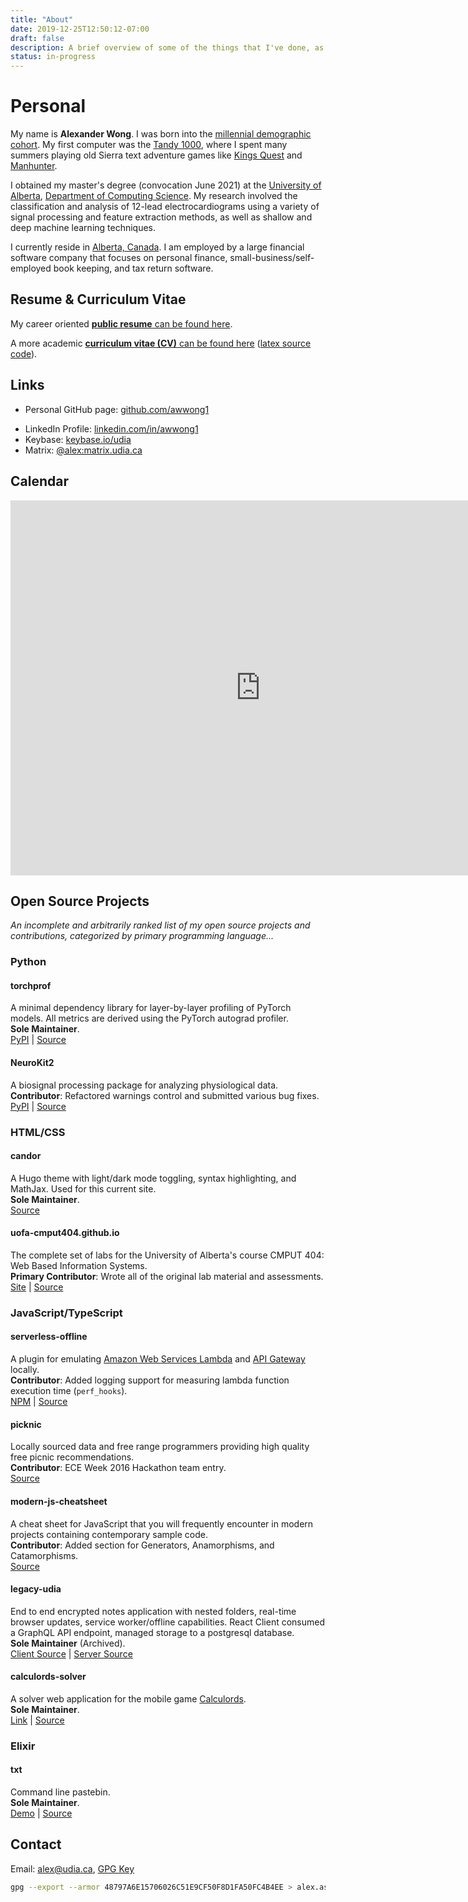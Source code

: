 ```yaml
---
title: "About"
date: 2019-12-25T12:50:12-07:00
draft: false
description: A brief overview of some of the things that I've done, as well as my online presence.
status: in-progress
---
```


# Personal

My name is **Alexander Wong**.
I was born into the [millennial demographic cohort](https://en.wikipedia.org/wiki/Millennials).
My first computer was the [Tandy 1000](https://en.wikipedia.org/wiki/Tandy_1000), where I spent many summers playing old Sierra text adventure games like [Kings Quest](https://www.gog.com/game/kings_quest_1_2_3) and [Manhunter](https://www.mobygames.com/game/manhunter-new-york).

I obtained my master's degree (convocation June 2021) at the [University of Alberta](https://www.ualberta.ca/), [Department of Computing Science](https://www.ualberta.ca/computing-science).
My research involved the classification and analysis of 12-lead electrocardiograms using a variety of signal processing and feature extraction methods, as well as shallow and deep machine learning techniques.

I currently reside in [Alberta, Canada](https://www.alberta.ca/index.aspx).
I am employed by a large financial software company that focuses on personal finance, small-business/self-employed book keeping, and tax return software.

## Resume & Curriculum Vitae

My career oriented [**public resume** can be found here](https://media.udia.ca/Alexander_Wong-Public_Resume.pdf).

A more academic [**curriculum vitae (CV)** can be found here](//media.udia.ca/cv.pdf) ([latex source code](https://git.udia.ca/alex/cv/src/branch/master/main.tex)).

## Links

* Personal GitHub page: [github.com/awwong1](https://github.com/awwong1/)
<!-- * Self-Hosted Gitea: [git.udia.ca/alex](https://git.udia.ca/alex/) -->
* LinkedIn Profile: [linkedin.com/in/awwong1](https://www.linkedin.com/in/awwong1/)
* Keybase: [keybase.io/udia](https://keybase.io/udia)
* Matrix: [@alex:matrix.udia.ca](https://matrix.to/#/@alex:matrix.udia.ca)

## Calendar

<div class="responsive-iframe-container">
<iframe src="https://calendar.google.com/calendar/embed?height=600&amp;wkst=1&amp;bgcolor=%23ffffff&amp;ctz=America%2FEdmonton&amp;src=YWxleGFuZGVyd3dvbmdAZ21haWwuY29t&amp;src=YWxleEB1ZGlhLmNh&amp;src=YXd3b25nMUB1YWxiZXJ0YS5jYQ&amp;color=%239E69AF&amp;color=%23C0CA33&amp;color=%23D81B60&amp;title=Alexander&#39;s%20Calendar&amp;showTabs=1&amp;mode=WEEK&amp;showDate=1&amp;showPrint=0&amp;showTitle=0&amp;showNav=1&amp;showCalendars=0" style="border-width:0" width="800" height="600" frameborder="0" scrolling="no"></iframe>
</div>

## Open Source Projects

*An incomplete and arbitrarily ranked list of my open source projects and contributions, categorized by primary programming language...*

### Python

#### torchprof
A minimal dependency library for layer-by-layer profiling of PyTorch models.
All metrics are derived using the PyTorch autograd profiler.\
**Sole Maintainer**.\
[PyPI](https://pypi.org/project/torchprof/) | [Source](https://github.com/awwong1/torchprof)

#### NeuroKit2
A biosignal processing package for analyzing physiological data.\
**Contributor**: Refactored warnings control and submitted various bug fixes.\
[PyPI](https://pypi.org/project/neurokit2/) | [Source](https://github.com/neuropsychology/NeuroKit)

### HTML/CSS

#### candor
A Hugo theme with light/dark mode toggling, syntax highlighting, and MathJax. Used for this current site.\
**Sole Maintainer**.\
[Source](https://github.com/awwong1/candor)

#### uofa-cmput404.github.io
The complete set of labs for the University of Alberta's course CMPUT 404: Web Based Information Systems.\
**Primary Contributor**: Wrote all of the original lab material and assessments.\
[Site](https://uofa-cmput404.github.io/) | [Source](https://github.com/uofa-cmput404/uofa-cmput404.github.io)

### JavaScript/TypeScript

#### serverless-offline
A plugin for emulating [Amazon Web Services Lambda](https://aws.amazon.com/lambda) and [API Gateway](https://aws.amazon.com/api-gateway) locally.\
**Contributor**: Added logging support for measuring lambda function execution time (`perf_hooks`).\
[NPM](https://www.npmjs.com/package/serverless-offline) | [Source](https://github.com/dherault/serverless-offline)

#### picknic
Locally sourced data and free range programmers providing high quality free picnic recommendations.\
**Contributor**: ECE Week 2016 Hackathon team entry.\
[Source](https://github.com/awwong1/picknic)

#### modern-js-cheatsheet
A cheat sheet for JavaScript that you will frequently encounter in modern projects containing contemporary sample code.\
**Contributor**: Added section for Generators, Anamorphisms, and Catamorphisms.\
[Source](https://github.com/mbeaudru/modern-js-cheatsheet)

#### legacy-udia
End to end encrypted notes application with nested folders, real-time browser updates, service worker/offline capabilities.
React Client consumed a GraphQL API endpoint, managed storage to a postgresql database.\
**Sole Maintainer** (Archived).\
[Client Source](https://github.com/udia-software/udia-client) | [Server Source](https://github.com/udia-software/udia)

#### calculords-solver
A solver web application for the mobile game [Calculords](http://calculords.com/).\
**Sole Maintainer**.\
[Link](https://awwong1.github.io/calculords-solver/) | [Source](https://github.com/awwong1/calculords-solver)

### Elixir

#### txt
Command line pastebin.\
**Sole Maintainer**.\
[Demo](https://txt.udia.ca/) | [Source](https://github.com/udia-software/txt)

## Contact

Email: [alex@udia.ca](mailto:alex@udia.ca), [GPG Key](//media.udia.ca/alex.asc)
```bash
gpg --export --armor 48797A6E15706026C51E9CF50F8D1FA50FC4B4EE > alex.asc
```
